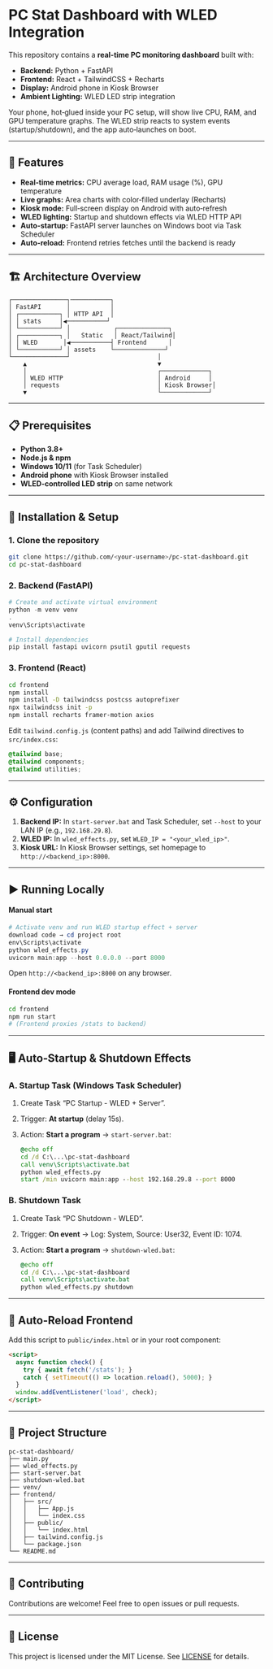 # PC Stat Dashboard with WLED Integration

This repository contains a **real-time PC monitoring dashboard** built with:

* **Backend:** Python + FastAPI
* **Frontend:** React + TailwindCSS + Recharts
* **Display:** Android phone in Kiosk Browser
* **Ambient Lighting:** WLED LED strip integration

Your phone, hot‑glued inside your PC setup, will show live CPU, RAM, and GPU temperature graphs. The WLED strip reacts to system events (startup/shutdown), and the app auto‑launches on boot.

---

## 🚀 Features

* **Real‑time metrics:** CPU average load, RAM usage (%), GPU temperature
* **Live graphs:** Area charts with color‑filled underlay (Recharts)
* **Kiosk mode:** Full‑screen display on Android with auto‑refresh
* **WLED lighting:** Startup and shutdown effects via WLED HTTP API
* **Auto‑startup:** FastAPI server launches on Windows boot via Task Scheduler
* **Auto‑reload:** Frontend retries fetches until the backend is ready

---

## 🏗 Architecture Overview

```
┌───────────────┐───────────┐
│ FastAPI       │           │
│ ┌───────────┐ │ HTTP API  │
│ │ stats     │◀───────────┘
│ └───────────┘ │            ┌──────────────┐
│ ┌───────────┐ │   Static   │ React/Tailwind│
│ │ WLED       │◀───────────┤ Frontend      │
│ └───────────┘ │ assets    └──────────────┘
└───────────────┘                        │
    ▲                                    ▼
    │                                    ┌─────────────┐
    │ WLED HTTP                          │ Android     │
    │ requests                           │ Kiosk Browser│
    ▼                                    └─────────────┘
```

---

## 📋 Prerequisites

* **Python 3.8+**
* **Node.js & npm**
* **Windows 10/11** (for Task Scheduler)
* **Android phone** with Kiosk Browser installed
* **WLED‑controlled LED strip** on same network

---

## 🔧 Installation & Setup

### 1. Clone the repository

```bash
git clone https://github.com/<your‑username>/pc‑stat‑dashboard.git
cd pc‑stat‑dashboard
```

### 2. Backend (FastAPI)

```powershell
# Create and activate virtual environment
python -m venv venv
.
venv\Scripts\activate

# Install dependencies
pip install fastapi uvicorn psutil gputil requests
```

### 3. Frontend (React)

```bash
cd frontend
npm install
npm install -D tailwindcss postcss autoprefixer
npx tailwindcss init -p
npm install recharts framer-motion axios
```

Edit `tailwind.config.js` (content paths) and add Tailwind directives to `src/index.css`:

```css
@tailwind base;
@tailwind components;
@tailwind utilities;
```

---

## ⚙ Configuration

1. **Backend IP:** In `start-server.bat` and Task Scheduler, set `--host` to your LAN IP (e.g., `192.168.29.8`).
2. **WLED IP:** In `wled_effects.py`, set `WLED_IP = "<your_wled_ip>"`.
3. **Kiosk URL:** In Kiosk Browser settings, set homepage to `http://<backend_ip>:8000`.

---

## ▶ Running Locally

#### Manual start

```powershell
# Activate venv and run WLED startup effect + server
download code → cd project root
env\Scripts\activate
python wled_effects.py
uvicorn main:app --host 0.0.0.0 --port 8000
```

Open `http://<backend_ip>:8000` on any browser.

#### Frontend dev mode

```bash
cd frontend
npm run start
# (Frontend proxies /stats to backend)
```

---

## 🖥️ Auto‑Startup & Shutdown Effects

### A. Startup Task (Windows Task Scheduler)

1. Create Task “PC Startup - WLED + Server”.
2. Trigger: **At startup** (delay 15s).
3. Action: **Start a program** → `start-server.bat`:

   ```bat
   @echo off
   cd /d C:\...\pc‑stat‑dashboard
   call venv\Scripts\activate.bat
   python wled_effects.py
   start /min uvicorn main:app --host 192.168.29.8 --port 8000
   ```

### B. Shutdown Task

1. Create Task “PC Shutdown - WLED”.
2. Trigger: **On event** → Log: System, Source: User32, Event ID: 1074.
3. Action: **Start a program** → `shutdown-wled.bat`:

   ```bat
   @echo off
   cd /d C:\...\pc‑stat‑dashboard
   call venv\Scripts\activate.bat
   python wled_effects.py shutdown
   ```

---

## 🔄 Auto‑Reload Frontend

Add this script to `public/index.html` or in your root component:

```html
<script>
  async function check() {
    try { await fetch('/stats'); }
    catch { setTimeout(() => location.reload(), 5000); }
  }
  window.addEventListener('load', check);
</script>
```

---

## 📁 Project Structure

```
pc‑stat‑dashboard/
├── main.py
├── wled_effects.py
├── start-server.bat
├── shutdown-wled.bat
├── venv/
├── frontend/
│   ├── src/
│   │   ├── App.js
│   │   └── index.css
│   ├── public/
│   │   └── index.html
│   ├── tailwind.config.js
│   └── package.json
└── README.md
```

---

## 🤝 Contributing

Contributions are welcome! Feel free to open issues or pull requests.

---

## 📄 License

This project is licensed under the MIT License. See [LICENSE](LICENSE) for details.
